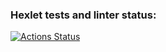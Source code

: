### Hexlet tests and linter status:
[![Actions Status](https://github.com/Allanium/qa-engineer-project-84/actions/workflows/hexlet-check.yml/badge.svg)](https://github.com/Allanium/qa-engineer-project-84/actions)